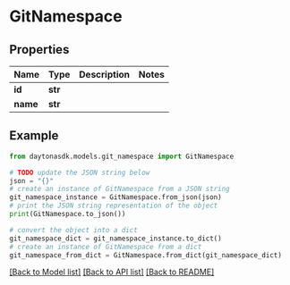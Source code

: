 # GitNamespace


## Properties

Name | Type | Description | Notes
------------ | ------------- | ------------- | -------------
**id** | **str** |  | 
**name** | **str** |  | 

## Example

```python
from daytonasdk.models.git_namespace import GitNamespace

# TODO update the JSON string below
json = "{}"
# create an instance of GitNamespace from a JSON string
git_namespace_instance = GitNamespace.from_json(json)
# print the JSON string representation of the object
print(GitNamespace.to_json())

# convert the object into a dict
git_namespace_dict = git_namespace_instance.to_dict()
# create an instance of GitNamespace from a dict
git_namespace_from_dict = GitNamespace.from_dict(git_namespace_dict)
```
[[Back to Model list]](../README.md#documentation-for-models) [[Back to API list]](../README.md#documentation-for-api-endpoints) [[Back to README]](../README.md)


